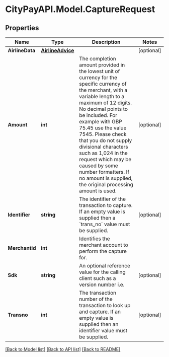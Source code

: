 # CityPayAPI.Model.CaptureRequest
## Properties

Name | Type | Description | Notes
------------ | ------------- | ------------- | -------------
**AirlineData** | [**AirlineAdvice**](AirlineAdvice.md) |  | [optional] 
**Amount** | **int** | The completion amount provided in the lowest unit of currency for the specific currency of the merchant, with a variable length to a maximum of 12 digits. No decimal points to be included. For example with GBP 75.45 use the value 7545. Please check that you do not supply divisional characters such as 1,024 in the request which may be caused by some number formatters. If no amount is supplied, the original processing amount is used.  | [optional] 
**Identifier** | **string** | The identifier of the transaction to capture. If an empty value is supplied then a &#x60;trans_no&#x60; value must be supplied. | [optional] 
**Merchantid** | **int** | Identifies the merchant account to perform the capture for. | 
**Sdk** | **string** | An optional reference value for the calling client such as a version number i.e. | [optional] 
**Transno** | **int** | The transaction number of the transaction to look up and capture. If an empty value is supplied then an identifier value must be supplied. | [optional] 

[[Back to Model list]](../README.md#documentation-for-models) [[Back to API list]](../README.md#documentation-for-api-endpoints) [[Back to README]](../README.md)

